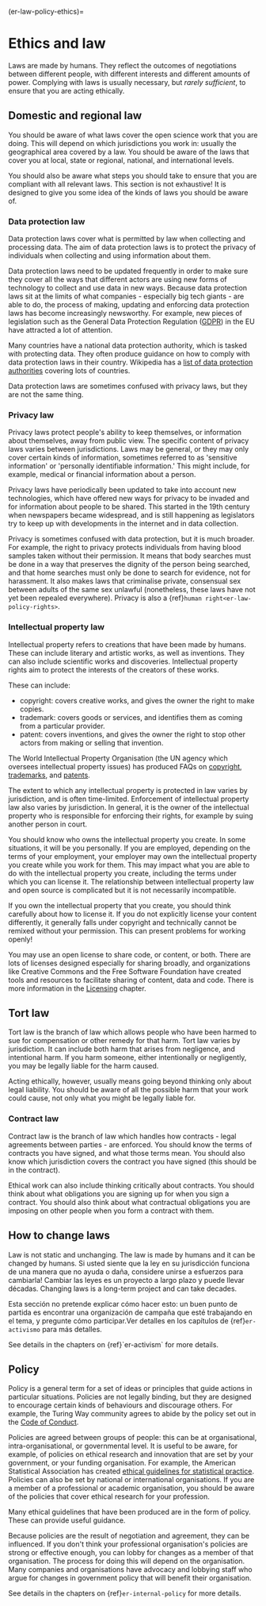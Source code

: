(er-law-policy-ethics)=
# Ethics and law

Laws are made by humans. They reflect the outcomes of negotiations between different people, with different interests and different amounts of power. Complying with laws is usually necessary, but *rarely sufficient*, to ensure that you are acting ethically.

## Domestic and regional law

You should be aware of what laws cover the open science work that you are doing. This will depend on which jurisdictions you work in: usually the geographical area covered by a law. You should be aware of the laws that cover you at local, state or regional, national, and international levels.

You should also be aware what steps you should take to ensure that you are compliant with all relevant laws. This section is not exhaustive! It is designed to give you some idea of the kinds of laws you should be aware of.

### Data protection law

Data protection laws cover what is permitted by law when collecting and processing data. The aim of data protection laws is to protect the privacy of individuals when collecting and using information about them.

Data protection laws need to be updated frequently in order to make sure they cover all the ways that different actors are using new forms of technology to collect and use data in new ways. Because data protection laws sit at the limits of what companies - especially big tech giants - are able to do, the process of making, updating and enforcing data protection laws has become increasingly newsworthy. For example, new pieces of legislation such as the General Data Protection Regulation ([GDPR](https://gdpr-info.eu/)) in the EU have attracted a lot of attention.

Many countries have a national data protection authority, which is tasked with protecting data. They often produce guidance on how to comply with data protection laws in their country. Wikipedia has a [list of data protection authorities](https://en.wikipedia.org/wiki/National_data_protection_authority) covering lots of countries.

Data protection laws are sometimes confused with privacy laws, but they are not the same thing.

### Privacy law

Privacy laws protect people's ability to keep themselves, or information about themselves, away from public view. The specific content of privacy laws varies between jurisdictions. Laws may be general, or they may only cover certain kinds of information, sometimes referred to as 'sensitive information' or 'personally identifiable information.' This might include, for example, medical or financial information about a person.

Privacy laws have periodically been updated to take into account new technologies, which have offered new ways for privacy to be invaded and for information about people to be shared. This started in the 19th century when newspapers became widespread, and is still happening as legislators try to keep up with developments in the internet and in data collection.

Privacy is sometimes confused with data protection, but it is much broader. For example, the right to privacy protects individuals from having blood samples taken without their permission. It means that body searches must be done in a way that preserves the dignity of the person being searched, and that home searches must only be done to search for evidence, not for harassment. It also makes laws that criminalise private, consensual sex between adults of the same sex unlawful (nonetheless, these laws have not yet been repealed everywhere). Privacy is also a {ref}`human right<er-law-policy-rights>`.

### Intellectual property law

Intellectual property refers to creations that have been made by humans. These can include literary and artistic works, as well as inventions. They can also include scientific works and discoveries. Intellectual property rights aim to protect the interests of the creators of these works.

These can include:
- copyright: covers creative works, and gives the owner the right to make copies.
- trademark: covers goods or services, and identifies them as coming from a particular provider.
- patent: covers inventions, and gives the owner the right to stop other actors from making or selling that invention.

The World Intellectual Property Organisation (the UN agency which oversees intellectual property issues) has produced FAQs on [copyright](https://www.wipo.int/copyright/en/faq_copyright.html), [trademarks](https://www.wipo.int/trademarks/en/), and [patents](https://www.wipo.int/patents/en/faq_patents.html).

The extent to which any intellectual property is protected in law varies by jurisdiction, and is often time-limited. Enforcement of intellectual property law also varies by jurisdiction. In general, it is the owner of the intellectual property who is responsible for enforcing their rights, for example by suing another person in court.

You should know who owns the intellectual property you create. In some situations, it will be you personally. If you are employed, depending on the terms of your employment, your employer may own the intellectual property you create while you work for them. This may impact what you are able to do with the intellectual property you create, including the terms under which you can license it. The relationship between intellectual property law and open source is complicated but it is not necessarily incompatible.
<!--- Link to the activism chapter, section on advocating for open practice, when we've written it -->

If you own the intellectual property that you create, you should think carefully about how to license it. If you do not explicitly license your content differently, it generally falls under copyright and technically cannot be remixed without your permission. This can present problems for working openly!

You may use an open license to share code, or content, or both. There are lots of licenses designed especially for sharing broadly, and organizations like Creative Commons and the Free Software Foundation have created tools and resources to facilitate sharing of content, data and code. There is more information in the [Licensing](https://the-turing-way.netlify.app/reproducible-research/licensing.html) chapter.

## Tort law

Tort law is the branch of law which allows people who have been harmed to sue for compensation or other remedy for that harm. Tort law varies by jurisdiction. It can include both harm that arises from negligence, and intentional harm. If you harm someone, either intentionally or negligently, you may be legally liable for the harm caused.

Acting ethically, however, usually means going beyond thinking only about legal liability. You should be aware of all the possible harm that your work could cause, not only what you might be legally liable for.

### Contract law

Contract law is the branch of law which handles how contracts - legal agreements between parties - are enforced. You should know the terms of contracts you have signed, and what those terms mean. You should also know which jurisdiction covers the contract you have signed (this should be in the contract).

Ethical work can also include thinking critically about contracts. You should think about what obligations you are signing up for when you sign a contract. You should also think about what contractual obligations you are imposing on other people when you form a contract with them.

## How to change laws

Law is not static and unchanging. The law is made by humans and it can be changed by humans. Si usted siente que la ley en su jurisdicción funciona de una manera que no ayuda o daña, considere unirse a esfuerzos para cambiarla! Cambiar las leyes es un proyecto a largo plazo y puede llevar décadas. Changing laws is a long-term project and can take decades.

Esta sección no pretende explicar cómo hacer esto: un buen punto de partida es encontrar una organización de campaña que esté trabajando en el tema, y pregunte cómo participar.<!--- edite esto para referirse al capítulo del activismo, cuando lo hayamos escrito -->Ver detalles en los capítulos de {ref}`er-activismo` para más detalles.
<!--- edit this to refer to the activism chapter, when we have written it --> See details in the chapters on {ref}`er-activism` for more details.

## Policy

Policy is a general term for a set of ideas or principles that guide actions in particular situations. Policies are not legally binding, but they are designed to encourage certain kinds of behaviours and discourage others. For example, the Turing Way community agrees to abide by the policy set out in the [Code of Conduct](https://the-turing-way.netlify.app/community-handbook/coc.html).

Policies are agreed between groups of people: this can be at organisational, intra-organisational, or governmental level. It is useful to be aware, for example, of policies on ethical research and innovation that are set by your government, or your funding organisation. For example, the American Statistical Association has created [ethical guidelines for statistical practice](https://www.amstat.org/ASA/Your-Career/Ethical-Guidelines-for-Statistical-Practice.aspx). Policies can also be set by national or international organisations. If you are a member of a professional or academic organisation, you should be aware of the policies that cover ethical research for your profession.

Many ethical guidelines that have been produced are in the form of policy. These can provide useful guidance.

Because policies are the result of negotiation and agreement, they can be influenced. If you don't think your professional organisation's policies are strong or effective enough, you can lobby for changes as a member of that organisation. The process for doing this will depend on the organisation. Many companies and organisations have advocacy and lobbying staff who argue for changes in government policy that will benefit their organisation.

See details in the chapters on {ref}`er-internal-policy` for more details.
